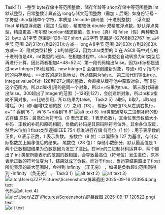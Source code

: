 Task1
 1）
 -整型 byte存储中等范围整数，储存年龄等
 short存储中等范围整数
 int默认整型，日常整数计算首选
 long存储大范围整数（需加 L 后缀）如身份证号
 -字符型 char存储单个字符，本质是 Unicode 编码值（十进制整数）
 -浮点型 float 单精度浮点数（需加 f 后缀），精度较低
 double	双精度浮点数，默认浮点类型，精度更高
 -布尔型 boolean储逻辑值，仅 true（真）和 false（假）两种取值
 2）byte 占1字节 范围是-128~127
  short 占2字节 范围是-32768到32767
  int 占4字节 范围-2的31次方到2的31次方减一
  long占8字节 范围-2的63次方到2的63次方减一
  3）隐式类型转换 ；b的值是52，因为char类型的'0'在 ASCII 码中对应的十进制值是48，int类型的a是4，在相加过程中，char类型会自动转换为int类型后再进行计算，因此两者相加4+48=52
  4）第一段代码输出false。因为x和y都是通过new Integer(18)创建的，new Integer() 会强制创建新对象，导致x 和 y 指向不同的内存地址，==比较的是对象地址，所以结果为false。
  第二段代码输出true。Integer.valueOf对−128到127之间的整数，会直接从缓存池中获取对象，而18在这个范围内，所以z和k引用的是同一个对象，所以==结果为true。
  第三段代码输出false。300超出了Integer的范围（−128到127），会创建新对象，所以m和p指向不同对象，==比较引用，所以结果为false。
Task2
 5）a取5，b取7，c取a自增1后（6）和b自增1之前的数（7）之和（13）， 输出c的取值13;从左到右执行，a+“ ” 得到“6 ”，再“6 ”+b得到“6 8”
 ![alt text](<../Pictures/Screenshots/屏幕截图 2025-09-13 194136.png>)
 6）int类型通常以二进制补码的形式存储 
    原码：最高位为符号位（0 表示正数，1 表示负数），其余位表示数值大小
    补码：正数的补码和原码相同，负数的补码是其原码除符号位外，其余各位取反，然后末位加 1 
   float类型遵循IEEE 754 标准进行存储 
   符号位（1 位）：用于表示数的正负，0 表示正数，1 表示负数。
   指数位（8 位）：以偏移值 127 为基准，存储实际指数加上偏移值后的结果。
   尾数位（23 位）：存储小数部分，默认最高位是 1
两个正数相加结果为负数是因为发生了溢出。在inte的二进制补码运算中，两个超出了 int 类型所能表示的范围的数相加，会导致最高位（符号位）发生进位，原本表示正数的符号位变为 1，结果就成了负数。而对于float，当运算结果超出了float 所能表示的最大范围时，会得到 Infinity （正无穷） ，如果是负数超出范围则得到 -Infinity （负无穷） 。
Task3
 1）![alt text](<屏幕截图 2025-09-13 194136.png>)
 2）![alt text](<屏幕截图 2025-09-14 120352.png>)
 3）![altc:\Users\ZZF\Pictures\Screenshots\屏幕截图 2025-09-16 233954.png text](<屏幕截图 2025-09-16 233110.png>)
    代码![alt text](<屏幕截图 2025-09-16 233954-1.png>)
 4）![alc:\Users\ZZF\Pictures\Screenshots\屏幕截图 2025-09-17 120522.pngt text](<屏幕截图 2025-09-16 234010.png>)
    ![alt text](<屏幕截图 2025-09-17 120537.png>)